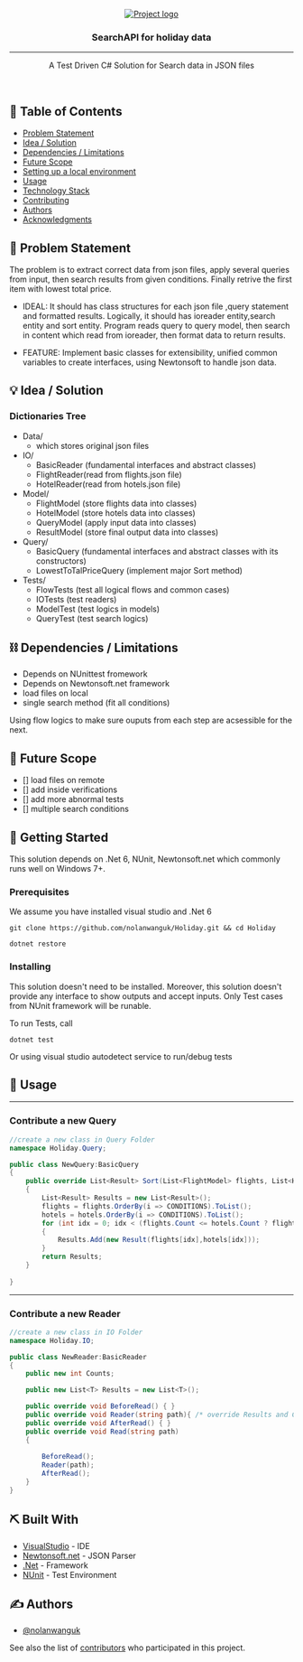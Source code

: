 <p align="center">
  <a href="" rel="noopener">
 <img src="https://unsplash.com/photos/IrRbSND5EUc/download?ixid=MnwxMjA3fDB8MXxzZWFyY2h8OHx8ZGF0YXxlbnwwfHx8fDE2NTg2NTc0MjU&force=true&w=640" alt="Project logo"></a>
</p>
<h3 align="center">SearchAPI for holiday data</h3>

---
<div>
<p align="center"> A Test Driven C# Solution for Search data in JSON files</p>
<br>
</div>


## 📝 Table of Contents
- [Problem Statement](#problem_statement)
- [Idea / Solution](#idea)
- [Dependencies / Limitations](#limitations)
- [Future Scope](#future_scope)
- [Setting up a local environment](#getting_started)
- [Usage](#usage)
- [Technology Stack](#tech_stack)
- [Contributing](../CONTRIBUTING.md)
- [Authors](#authors)
- [Acknowledgments](#acknowledgments)

## 🧐 Problem Statement <a name = "problem_statement"></a>
The problem is to extract correct data from json files, apply several queries from input, then search results from given conditions. Finally retrive the first item with lowest total price.

- IDEAL: It should has class structures for each json file ,query statement and formatted results. Logically, it should has ioreader entity,search entity and sort entity. Program reads query to query model, then search in content which read from ioreader, then format data to return results.  

- FEATURE: Implement basic classes for extensibility, unified common variables to create interfaces, using Newtonsoft to handle json data.


## 💡 Idea / Solution <a name = "idea"></a>
### Dictionaries Tree
- Data/ 
    + which stores original json files
- IO/
    + BasicReader (fundamental interfaces and abstract classes)
    + FlightReader(read from flights.json file)
    + HotelReader(read from hotels.json file)
- Model/
    + FlightModel (store flights data into classes)
    + HotelModel (store hotels data into classes)
    + QueryModel (apply input data into classes)
    + ResultModel (store final output data into classes)
- Query/
    + BasicQuery (fundamental interfaces and abstract classes with its constructors)
    + LowestToTalPriceQuery (implement major Sort method)
- Tests/
    + FlowTests (test all logical flows and common cases)
    + IOTests (test readers)
    + ModelTest (test logics in models)
    + QueryTest (test search logics)


## ⛓️ Dependencies / Limitations <a name = "limitations"></a>
- Depends on NUnittest fromework
- Depends on Newtonsoft.net framework
- load files on local
- single search method (fit all conditions)

Using flow logics to make sure ouputs from each step are acsessible for the next.

## 🚀 Future Scope <a name = "future_scope"></a>
- [] load files on remote
- [] add inside verifications
- [] add more abnormal tests
- [] multiple search conditions

## 🏁 Getting Started <a name = "getting_started"></a>
This solution depends on .Net 6, NUnit, Newtonsoft.net which commonly runs well on Windows 7+.

### Prerequisites

We assume you have installed visual studio and .Net 6

```
git clone https://github.com/nolanwanguk/Holiday.git && cd Holiday

dotnet restore
```

### Installing

This solution doesn't need to be installed.
Moreover, this solution doesn't provide any interface to show outputs and accept inputs.
Only Test cases from NUnit framework will be runable.

To run Tests, call
```
dotnet test 
```
Or using visual studio autodetect service to run/debug tests

## 🎈 Usage <a name="usage"></a>
---
### Contribute a new Query
```c#
//create a new class in Query Folder
namespace Holiday.Query;

public class NewQuery:BasicQuery
{
    public override List<Result> Sort(List<FlightModel> flights, List<HotelModel> hotels)
    {
        List<Result> Results = new List<Result>(); 
        flights = flights.OrderBy(i => CONDITIONS).ToList(); 
        hotels = hotels.OrderBy(i => CONDITIONS).ToList(); 
        for (int idx = 0; idx < (flights.Count <= hotels.Count ? flights.Count : hotels.Count); idx++)
        {
            Results.Add(new Result(flights[idx],hotels[idx]));
        }
        return Results;
    }
    
}
```
---
### Contribute a new Reader
```c#
//create a new class in IO Folder
namespace Holiday.IO;

public class NewReader:BasicReader
{
    public new int Counts;

    public new List<T> Results = new List<T>();

    public override void BeforeRead() { }
    public override void Reader(string path){ /* override Results and Counts=Results.Counts */ }
    public override void AfterRead() { }
    public override void Read(string path)
    {
        
        BeforeRead();
        Reader(path);
        AfterRead();
    }
}
```


## ⛏️ Built With <a name = "tech_stack"></a>
- [VisualStudio](https://visualstudio.microsoft.com/) - IDE
- [Newtonsoft.net](https://www.newtonsoft.com/json) - JSON Parser
- [.Net](https://dotnet.microsoft.com/en-us/) - Framework
- [NUnit](https://docs.nunit.org/index.html) - Test Environment

## ✍️ Authors <a name = "authors"></a>
- [@nolanwanguk](https://github.com/nolanwanguk)

See also the list of [contributors](https://github.com/kylelobo/The-Documentation-Compendium/contributors)
who participated in this project.
